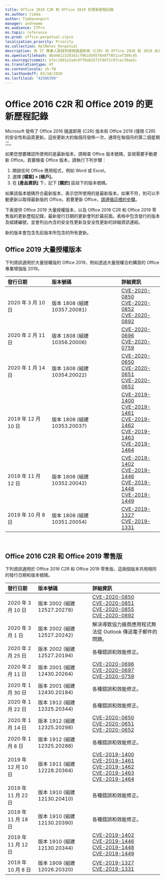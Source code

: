 ```yaml
---
title: Office 2016 C2R 和 Office 2019 的更新歷程記錄
ms.author: timda
author: TimDavenport
manager: andrewmo
ms.audience: ITPro
ms.topic: reference
ms.prod: office-perpetual-itpro
localization_priority: Priority
ms.collection: RelNotes_Perpetual
description: 為 IT 專業人員提供使用隨選即用 (C2R) 的 Office 2016 和 2019 永久版本的更新歷程記錄
ms.openlocfilehash: 8bd48123203d1cf061d595f8e8ff851cef309c45
ms.sourcegitcommit: bfec1001e2adc0f70a825f2fd4f2c9fcac39aa2c
ms.translationtype: HT
ms.contentlocale: zh-TW
ms.lasthandoff: 03/10/2020
ms.locfileid: "42586390"
---
```

# <a name="update-history-for-office-2016-c2r-and-office-2019"></a>Office 2016 C2R 和 Office 2019 的更新歷程記錄

Microsoft 發佈了 Office 2016 隨選即用 (C2R) 版本和 Office 2019 (僅限 C2R) 的安全性和品質更新。這些更新大約每個月發佈一次，通常在每個月的第二個星期二。

如果您想要確認所使用的是最新版本，請檢查 Office 版本號碼，並視需要手動更新 Office。若要檢查 Office 版本，請執行下列步驟：

  1.    開啟任何 Office 應用程式，例如 Word 或 Excel。
  2.    選擇 **[檔案] > [帳戶]**。
  3.    在 **[產品資訊]** 下，記下 **[關於]** 區段下的版本號碼。

如果該版本號碼符合最新版本，表示您所使用的是最新版本。如果不符，則可以手動更新以取得最新版的 Office。若要更新 Office，[請遵循這裡的步驟](https://support.office.com/article/2ab296f3-7f03-43a2-8e50-46de917611c5)。


下表提供 Office 2019 大量授權版本，以及 Office 2016 C2R 和 Office 2019 零售版的更新歷程記錄，最新發行日期的更新會列於最前面。表格中包含發行的版本及組建編號，並會列出內含的安全性更新及安全性更新的詳細資訊連結。

新的版本會包含先前版本所包含的所有更新。

## <a name="volume-licensed-versions-of-office-2019"></a>Office 2019 大量授權版本
下列資訊適用於大量授權版的 Office 2019，例如透過大量授權合約購買的 Office 專業增強版 2019。

|**發行日期**|**版本號碼**|**詳細資訊**|
|:-----|:-----|:-----|
|2020 年 3 月 10 日   |版本 1808 (組建 10357.20081)  |[CVE-2020-0850](https://portal.msrc.microsoft.com/zh-TW/security-guidance/advisory/CVE-2020-0850) <br/> [CVE-2020-0852](https://portal.msrc.microsoft.com/zh-TW/security-guidance/advisory/CVE-2020-0852) <br/> [CVE-2020-0892](https://portal.msrc.microsoft.com/zh-TW/security-guidance/advisory/CVE-2020-0892) <br/>  |
|2020 年 2 月 11 日   |版本 1808 (組建 10356.20006)  |[CVE-2020-0696](https://portal.msrc.microsoft.com/zh-TW/security-guidance/advisory/CVE-2020-0696) <br/> [CVE-2020-0759](https://portal.msrc.microsoft.com/zh-TW/security-guidance/advisory/CVE-2020-0759) <br/>  |
|2020 年 1 月 14 日   |版本 1808 (組建 10354.20022)  |[CVE-2020-0650](https://portal.msrc.microsoft.com/zh-TW/security-guidance/advisory/CVE-2020-0650) <br/> [CVE-2020-0651](https://portal.msrc.microsoft.com/zh-TW/security-guidance/advisory/CVE-2020-0651) <br/> [CVE-2020-0652](https://portal.msrc.microsoft.com/zh-TW/security-guidance/advisory/CVE-2020-0652) <br/>  |
|2019 年 12 月 10 日   |版本 1808 (組建 10353.20037)  |[CVE-2019-1400](https://portal.msrc.microsoft.com/zh-TW/security-guidance/advisory/CVE-2019-1400) <br/> [CVE-2019-1461](https://portal.msrc.microsoft.com/zh-TW/security-guidance/advisory/CVE-2019-1461) <br/> [CVE-2019-1462](https://portal.msrc.microsoft.com/zh-TW/security-guidance/advisory/CVE-2019-1462) <br/> [CVE-2019-1463](https://portal.msrc.microsoft.com/zh-TW/security-guidance/advisory/CVE-2019-1463) <br/> [CVE-2019-1464](https://portal.msrc.microsoft.com/zh-TW/security-guidance/advisory/CVE-2019-1464) <br/> |
|2019 年 11 月 12 日   |版本 1808 (組建 10352.20042)  |[CVE-2019-1402](https://portal.msrc.microsoft.com/zh-TW/security-guidance/advisory/CVE-2019-1402) <br/> [CVE-2019-1446](https://portal.msrc.microsoft.com/zh-TW/security-guidance/advisory/CVE-2019-1446) <br/> [CVE-2019-1448](https://portal.msrc.microsoft.com/zh-TW/security-guidance/advisory/CVE-2019-1448) <br/> [CVE-2019-1449](https://portal.msrc.microsoft.com/zh-TW/security-guidance/advisory/CVE-2019-1449) <br/>  |
|2019 年 10 月 8 日   |版本 1808 (組建 10351.20054)  |[CVE-2019-1327](https://portal.msrc.microsoft.com/zh-TW/security-guidance/advisory/CVE-2019-1327) <br/> [CVE-2019-1331](https://portal.msrc.microsoft.com/zh-TW/security-guidance/advisory/CVE-2019-1331) <br/> |








<br/>

## <a name="retail-versions-of-office-2016-c2r-and-office-2019"></a>Office 2016 C2R 和 Office 2019 零售版
下列資訊適用於 Office 2016 C2R 和 Office 2019 零售版，這兩個版本共用相同的發行日期和版本號碼。

|**發行日期**|**版本號碼**|**詳細資訊**|
|:-----|:-----|:-----|
|2020 年 3 月 10 日   |版本 2002 (組建 12527.20278)  |[CVE-2020-0850](https://portal.msrc.microsoft.com/zh-TW/security-guidance/advisory/CVE-2020-0850) <br/> [CVE-2020-0851](https://portal.msrc.microsoft.com/zh-TW/security-guidance/advisory/CVE-2020-0851) <br/> [CVE-2020-0855](https://portal.msrc.microsoft.com/zh-TW/security-guidance/advisory/CVE-2020-0855) <br/> [CVE-2020-0892](https://portal.msrc.microsoft.com/zh-TW/security-guidance/advisory/CVE-2020-0892) <br/>  |
|2020 年 3 月 1 日   |版本 2002 (組建 12527.20242)  |解決導致協力廠商應用程式無法從 Outlook 傳送電子郵件的問題。 <br/>  |
|2020 年 2 月 25 日   |版本 2002 (組建 12527.20194)  |各種錯誤和效能修正。 <br/>  |
|2020 年 2 月 11 日   |版本 2001 (組建 12430.20264)  |[CVE-2020-0696](https://portal.msrc.microsoft.com/zh-TW/security-guidance/advisory/CVE-2020-0696) <br/> [CVE-2020-0697](https://portal.msrc.microsoft.com/zh-TW/security-guidance/advisory/CVE-2020-0697) <br/> [CVE-2020-0759](https://portal.msrc.microsoft.com/zh-TW/security-guidance/advisory/CVE-2020-0759) <br/>  |
|2020 年 1 月 30 日   |版本 2001 (組建 12430.20184)  |各種錯誤和效能修正。 <br/>  |
|2020 年 1 月 22 日   |版本 1912 (組建 12325.20344)  |各種錯誤和效能修正。 <br/>  |
|2020 年 1 月 14 日   |版本 1912 (組建 12325.20298)  |[CVE-2020-0650](https://portal.msrc.microsoft.com/zh-TW/security-guidance/advisory/CVE-2020-0650) <br/> [CVE-2020-0651](https://portal.msrc.microsoft.com/zh-TW/security-guidance/advisory/CVE-2020-0651) <br/> [CVE-2020-0652](https://portal.msrc.microsoft.com/zh-TW/security-guidance/advisory/CVE-2020-0652) <br/>  |
|2020 年 1 月 8 日   |版本 1912 (組建 12325.20288)  |各種錯誤和效能修正。 <br/>  |
|2019 年 12 月 10 日   |版本 1911 (組建 12228.20364)  |[CVE-2019-1400](https://portal.msrc.microsoft.com/zh-TW/security-guidance/advisory/CVE-2019-1400) <br/> [CVE-2019-1461](https://portal.msrc.microsoft.com/zh-TW/security-guidance/advisory/CVE-2019-1461) <br/> [CVE-2019-1462](https://portal.msrc.microsoft.com/zh-TW/security-guidance/advisory/CVE-2019-1462) <br/> [CVE-2019-1463](https://portal.msrc.microsoft.com/zh-TW/security-guidance/advisory/CVE-2019-1463) <br/> [CVE-2019-1464](https://portal.msrc.microsoft.com/zh-TW/security-guidance/advisory/CVE-2019-1464) <br/> |
|2019 年 11 月 22 日   |版本 1910 (組建 12130.20410)  |各種錯誤和效能修正。<br/>  |
|2019 年 11 月 18 日   |版本 1910 (組建 12130.20390)  |各種錯誤和效能修正。<br/>  |
|2019 年 11 月 12 日   |版本 1910 (組建 12130.20344)  |[CVE-2019-1402](https://portal.msrc.microsoft.com/zh-TW/security-guidance/advisory/CVE-2019-1402) <br/> [CVE-2019-1446](https://portal.msrc.microsoft.com/zh-TW/security-guidance/advisory/CVE-2019-1446) <br/> [CVE-2019-1448](https://portal.msrc.microsoft.com/zh-TW/security-guidance/advisory/CVE-2019-1448) <br/> [CVE-2019-1449](https://portal.msrc.microsoft.com/zh-TW/security-guidance/advisory/CVE-2019-1449) <br/>  |
|2019 年 10 月 8 日   |版本 1909 (組建 12026.20320)  |[CVE-2019-1327](https://portal.msrc.microsoft.com/zh-TW/security-guidance/advisory/CVE-2019-1327) <br/> [CVE-2019-1331](https://portal.msrc.microsoft.com/zh-TW/security-guidance/advisory/CVE-2019-1331) <br/> |







